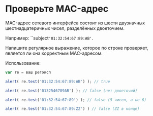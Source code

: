 # Проверьте MAC-адрес

MAC-адрес сетевого интерфейса состоит из шести двузначных шестнадцатеричных чисел, разделённых двоеточием.

Например: ``subject`'01:32:54:67:89:AB'`.

Напишите регулярное выражение, которое по строке проверяет, является ли она корректным MAC-адресом.

Использование:
```js
var re = ваш регэксп

alert( re.test('01:32:54:67:89:AB') ); // true

alert( re.test('0132546789AB') ); // false (нет двоеточий)

alert( re.test('01:32:54:67:89') ); // false (5 чисел, а не 6)

alert( re.test('01:32:54:67:89:ZZ') ) // false (ZZ в конце)
```

